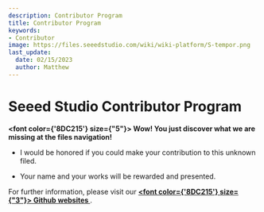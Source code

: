 ```yaml
---
description: Contributor Program
title: Contributor Program
keywords:
- Contributor
image: https://files.seeedstudio.com/wiki/wiki-platform/S-tempor.png
last_update:
  date: 02/15/2023
  author: Matthew
---
```


# Seeed Studio Contributor Program

<strong><a><span><font color={'8DC215'} size={"5"}> Wow! You just discover what we are missing at the files navigation! </font></span></a></strong>

- I would be honored if you could make your contribution to this unknown filed.

- Your name and your works will be rewarded and presented.

For further information, please visit our <strong><a href="https://github.com/Seeed-Studio/wiki-documents/discussions/339" target="_blank"><span><font color={'8DC215'} size={"3"}> Github websites </font></span></a></strong>.
